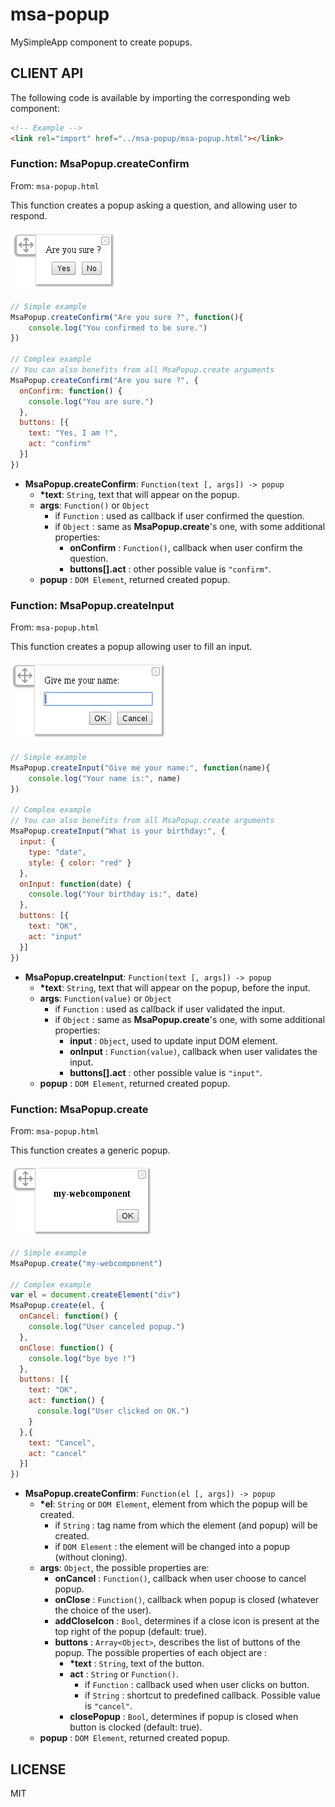 # msa-popup
MySimpleApp component to create popups.

## CLIENT API

The following code is available by importing the corresponding web component:
```html
<!-- Example -->
<link rel="import" href="../msa-popup/msa-popup.html"></link>
```

### Function: MsaPopup.createConfirm
From: `msa-popup.html`

This function creates a popup asking a question, and allowing user to respond.

![Example](/doc/confirm.png)

```javascript
// Simple example
MsaPopup.createConfirm("Are you sure ?", function(){
    console.log("You confirmed to be sure.")
})

// Complex example
// You can also benefits from all MsaPopup.create arguments
MsaPopup.createConfirm("Are you sure ?", {
  onConfirm: function() {
    console.log("You are sure.")
  },
  buttons: [{
    text: "Yes, I am !",
    act: "confirm"
  }]
})
```

* __MsaPopup.createConfirm__: `Function(text [, args]) -> popup`
  * __*text__: `String`, text that will appear on the popup.
  * __args__: `Function()` or `Object`
    * if  `Function` : used as callback if user confirmed the question.
    * if `Object` : same as __MsaPopup.create__'s one, with some additional properties:
      * __onConfirm__ : `Function()`, callback when user confirm the question.
      * __buttons[].act__ : other possible value is `"confirm"`.
  * __popup__ : `DOM Element`, returned created popup.

### Function: MsaPopup.createInput
From: `msa-popup.html`

This function creates a popup allowing user to fill an input.

![Example](/doc/input.png)

```javascript
// Simple example
MsaPopup.createInput("Give me your name:", function(name){
    console.log("Your name is:", name)
})

// Complex example
// You can also benefits from all MsaPopup.create arguments
MsaPopup.createInput("What is your birthday:", {
  input: {
    type: "date",
    style: { color: "red" }
  },
  onInput: function(date) {
    console.log("Your birthday is:", date)
  },
  buttons: [{
    text: "OK",
    act: "input"
  }]
})
```

* __MsaPopup.createInput__: `Function(text [, args]) -> popup`
  * __*text__: `String`, text that will appear on the popup, before the input.
  * __args__: `Function(value)` or `Object`
    * if  `Function` : used as callback if user validated the input.
    * if `Object` : same as __MsaPopup.create__'s one, with some additional properties:
      * __input__ : `Object`, used to update input DOM element.
      * __onInput__ : `Function(value)`, callback when user validates the input.
      * __buttons[].act__ : other possible value is `"input"`.
  * __popup__ : `DOM Element`, returned created popup.

### Function: MsaPopup.create
From: `msa-popup.html`

This function creates a generic popup.

![Example](/doc/generic.png)

```javascript
// Simple example
MsaPopup.create("my-webcomponent")

// Complex example
var el = document.createElement("div")
MsaPopup.create(el, {
  onCancel: function() {
    console.log("User canceled popup.")
  },
  onClose: function() {
    console.log("bye bye !")
  },
  buttons: [{
    text: "OK",
    act: function() {
      console.log("User clicked on OK.")
    }
  },{
    text: "Cancel",
    act: "cancel"
  }]
})
```

* __MsaPopup.createConfirm__: `Function(el [, args]) -> popup`
  * __*el__: `String` or `DOM Element`, element from which the popup will be created.
    * if `String` : tag name from which the element (and popup) will be created.
    * if `DOM Element` : the element will be changed into a popup (without cloning).
  * __args__: `Object`, the possible properties are:
    * __onCancel__ : `Function()`, callback when user choose to cancel popup.
    * __onClose__ : `Function()`, callback when popup is closed (whatever the choice of the user).
    * __addCloseIcon__ : `Bool`, determines if a close icon is present at the top right of the popup (default: true).
    * __buttons__ : `Array<Object>`, describes the list of buttons of the popup. The possible properties of each object are :
      * __*text__ : `String`, text of the button.
      * __act__ : `String` or `Function()`.
        * if `Function` : callback used when user clicks on button.
        * if `String` : shortcut to predefined callback. Possible value is `"cancel"`.
      * __closePopup__ : `Bool`, determines if popup is closed when button is clocked (default: true).
  * __popup__ : `DOM Element`, returned created popup.

## LICENSE
MIT